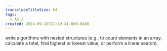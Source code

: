 ```yaml
---
transcludeTitleSize: h4
tags:
  - A2.3
created: 2024-09-28T21:19:41.000-0400
---
```

write algorithms with nested structures (e.g., to count elements in an array, calculate a total, find highest or lowest value, or perform a linear search).